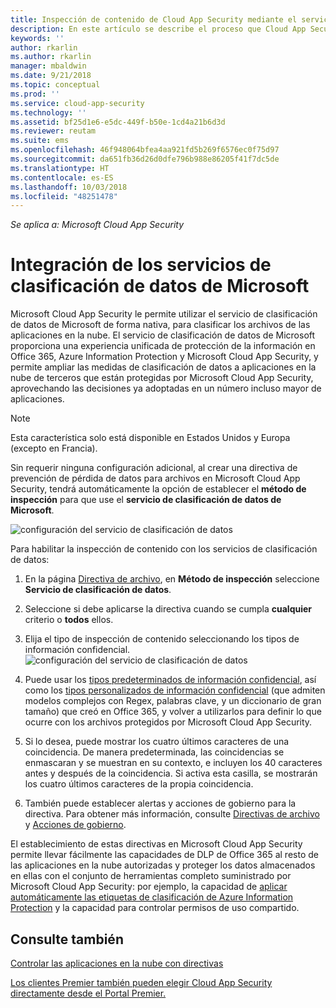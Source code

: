 ```yaml
---
title: Inspección de contenido de Cloud App Security mediante el servicio de clasificación de datos de Microsoft | Microsoft Docs
description: En este artículo se describe el proceso que Cloud App Security sigue al realizar la inspección de contenido de DLP mediante el servicio de clasificación de datos de Microsoft.
keywords: ''
author: rkarlin
ms.author: rkarlin
manager: mbaldwin
ms.date: 9/21/2018
ms.topic: conceptual
ms.prod: ''
ms.service: cloud-app-security
ms.technology: ''
ms.assetid: bf25d1e6-e5dc-449f-b50e-1cd4a21b6d3d
ms.reviewer: reutam
ms.suite: ems
ms.openlocfilehash: 46f948064bfea4aa921fd5b269f6576ec0f75d97
ms.sourcegitcommit: da651fb36d26d0dfe796b988e86205f41f7dc5de
ms.translationtype: HT
ms.contentlocale: es-ES
ms.lasthandoff: 10/03/2018
ms.locfileid: "48251478"
---
```

*Se aplica a: Microsoft Cloud App Security*



# <a name="microsoft-data-classification-services-integration"></a>Integración de los servicios de clasificación de datos de Microsoft

Microsoft Cloud App Security le permite utilizar el servicio de clasificación de datos de Microsoft de forma nativa, para clasificar los archivos de las aplicaciones en la nube. El servicio de clasificación de datos de Microsoft proporciona una experiencia unificada de protección de la información en Office 365, Azure Information Protection y Microsoft Cloud App Security, y permite ampliar las medidas de clasificación de datos a aplicaciones en la nube de terceros que están protegidas por Microsoft Cloud App Security, aprovechando las decisiones ya adoptadas en un número incluso mayor de aplicaciones.

>[!NOTE]
> Esta característica solo está disponible en Estados Unidos y Europa (excepto en Francia).

Sin requerir ninguna configuración adicional, al crear una directiva de prevención de pérdida de datos para archivos en Microsoft Cloud App Security, tendrá automáticamente la opción de establecer el **método de inspección** para que use el **servicio de clasificación de datos de Microsoft**.

![configuración del servicio de clasificación de datos](./media/dcs-enable.png)

Para habilitar la inspección de contenido con los servicios de clasificación de datos:

1. En la página [Directiva de archivo](data-protection-policies.md), en **Método de inspección** seleccione **Servicio de clasificación de datos**.
2. Seleccione si debe aplicarse la directiva cuando se cumpla **cualquier** criterio o **todos** ellos.
3. Elija el tipo de inspección de contenido seleccionando los tipos de información confidencial.
 ![configuración del servicio de clasificación de datos](./media/dcs-sensitive-information-type.png)

5. Puede usar los [tipos predeterminados de información confidencial](https://support.office.com/article/what-the-sensitive-information-types-look-for-fd505979-76be-4d9f-b459-abef3fc9e86b), así como los [tipos personalizados de información confidencial](https://support.office.com/article/create-a-custom-sensitive-information-type-82c382a5-b6db-44fd-995d-b333b3c7fc30) (que admiten modelos complejos con Regex, palabras clave, y un diccionario de gran tamaño) que creó en Office 365, y volver a utilizarlos para definir lo que ocurre con los archivos protegidos por Microsoft Cloud App Security.

6. Si lo desea, puede mostrar los cuatro últimos caracteres de una coincidencia. De manera predeterminada, las coincidencias se enmascaran y se muestran en su contexto, e incluyen los 40 caracteres antes y después de la coincidencia. Si activa esta casilla, se mostrarán los cuatro últimos caracteres de la propia coincidencia.

7. También puede establecer alertas y acciones de gobierno para la directiva. Para obtener más información, consulte [Directivas de archivo](data-protection-policies.md) y [Acciones de gobierno](governance-actions.md).

El establecimiento de estas directivas en Microsoft Cloud App Security permite llevar fácilmente las capacidades de DLP de Office 365 al resto de las aplicaciones en la nube autorizadas y proteger los datos almacenados en ellas con el conjunto de herramientas completo suministrado por Microsoft Cloud App Security: por ejemplo, la capacidad de [aplicar automáticamente las etiquetas de clasificación de Azure Information Protection](azip-integration.md) y la capacidad para controlar permisos de uso compartido.



## <a name="see-also"></a>Consulte también  
[Controlar las aplicaciones en la nube con directivas](control-cloud-apps-with-policies.md)   

[Los clientes Premier también pueden elegir Cloud App Security directamente desde el Portal Premier.](https://premier.microsoft.com/)  
  